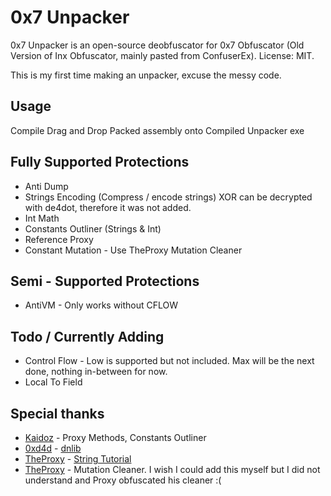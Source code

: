 # 0x7 Unpacker
0x7 Unpacker is an open-source deobfuscator for 0x7 Obfuscator (Old Version of Inx Obfuscator, mainly pasted from ConfuserEx). License: MIT.

This is my first time making an unpacker, excuse the messy code.

## Usage
Compile
Drag and Drop Packed assembly onto Compiled Unpacker exe

## Fully Supported Protections
 * Anti Dump
 * Strings Encoding (Compress / encode strings) XOR can be decrypted with de4dot, therefore it was not added.
 * Int Math
 * Constants Outliner (Strings & Int)
 * Reference Proxy
 * Constant Mutation - Use TheProxy Mutation Cleaner

## Semi - Supported Protections
 * AntiVM - Only works without CFLOW

## Todo / Currently Adding 
 * Control Flow - Low is supported but not included. Max will be the next done, nothing in-between for now.
 * Local To Field

## Special thanks
 * [Kaidoz](https://github.com/Kaidoz) - Proxy Methods, Constants Outliner
 * [0xd4d](https://github.com/0xd4d) - [dnlib](https://github.com/0xd4d/dnlib)
 * [TheProxy](https://github.com/TheProxyRE) - [String Tutorial](https://github.com/TheProxyRE/Deobfuscation-Tutorials/tree/master/1.Strings)
 * [TheProxy](https://github.com/TheProxyRE) - Mutation Cleaner. I wish I could add this myself but I did not understand and Proxy obfuscated his cleaner :(
